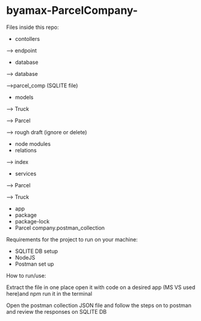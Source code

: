 # byamax-ParcelCompany-
Files inside this repo:
- contollers 

--> endpoint 
- database

--> database 

-->parcel_comp (SQLITE file)
- models 

--> Truck 

--> Parcel 

--> rough draft (ignore or delete)
- node modules 
- relations 

--> index
- services 

--> Parcel 

--> Truck
- app 
- package 
- package-lock 
- Parcel company.postman_collection

Requirements for the project to run on your machine:

- SQLITE DB setup 
- NodeJS 
- Postman set up

How to run/use:

Extract the file in one place open it with code on a desired app (MS VS used here)and npm run it in the terminal

Open the postman collection JSON file and follow the steps on to postman and review the responses on SQLITE DB 
